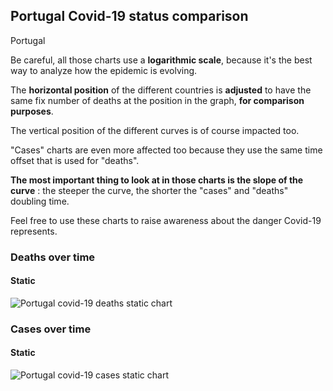 ## Portugal Covid-19 status comparison 

Portugal



Be careful, all those charts use a **logarithmic scale**, because it's the best way to analyze how the epidemic is evolving.
 
The **horizontal position** of the different countries is **adjusted** to have the same fix number of deaths at the position in the graph, **for comparison purposes**.

The vertical position of the different curves is of course impacted too.

"Cases" charts are even more affected too because they use the same time offset that is used for "deaths".

**The most important thing to look at in those charts is the slope of the curve** : the steeper the curve, the shorter the "cases" and "deaths" doubling time.

Feel free to use these charts to raise awareness about the danger Covid-19 represents. 


 
### Deaths over time
 
#### Static
![Portugal covid-19 deaths static chart](https://raw.githubusercontent.com/madlag/coronavirus_study/master/notebooks/graphs/2020-03-20/countries/Portugal/2020-03-20_Portugal_deaths.png "Portugal covid-19 deaths static chart")   

 
### Cases over time
 
#### Static
![Portugal covid-19 cases static chart](https://raw.githubusercontent.com/madlag/coronavirus_study/master/notebooks/graphs/2020-03-20/countries/Portugal/2020-03-20_Portugal_cases.png "Portugal covid-19 cases static chart")   

